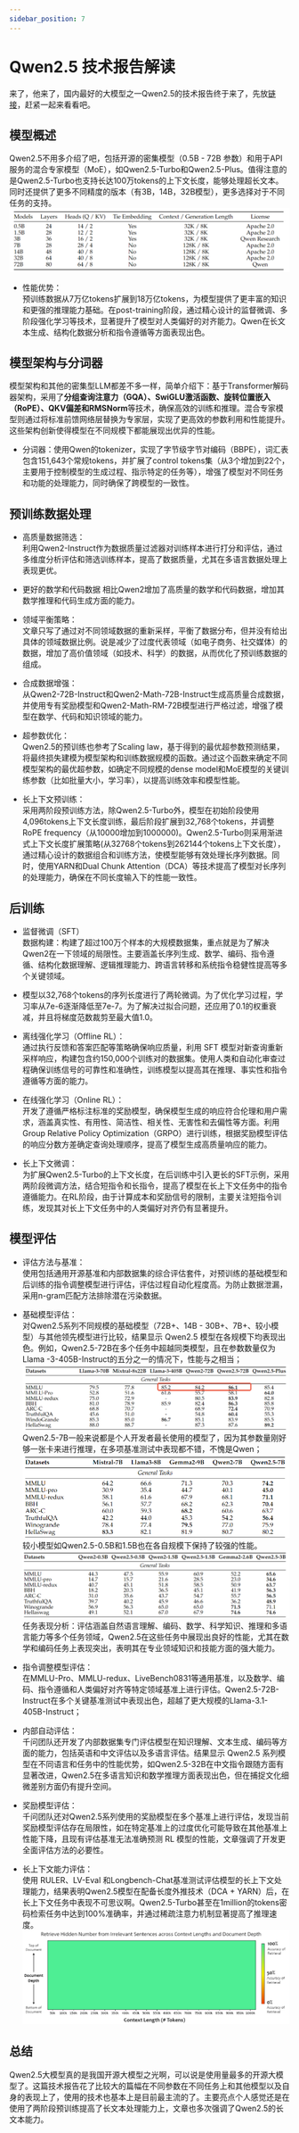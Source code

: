 ```yaml
---
sidebar_position: 7
---
```


# Qwen2.5 技术报告解读
来了，他来了，国内最好的大模型之一Qwen2.5的技术报告终于来了，先放[链接](https://arxiv.org/abs/2412.15115)，赶紧一起来看看吧。

## 模型概述
Qwen2.5不用多介绍了吧，包括开源的密集模型（0.5B - 72B 参数）和用于API服务的混合专家模型（MoE），如Qwen2.5-Turbo和Qwen2.5-Plus。值得注意的是Qwen2.5-Turbo也支持长达100万tokens的上下文长度，能够处理超长文本。同时还提供了更多不同精度的版本（有3B，14B，32B模型），更多选择对于不同任务的支持。
![不同参数版本结构](img/qwen2.5_architechture.png)
- 性能优势：  
预训练数据从7万亿tokens扩展到18万亿tokens，为模型提供了更丰富的知识和更强的推理能力基础。在post-training阶段，通过精心设计的监督微调、多阶段强化学习等技术，显著提升了模型对人类偏好的对齐能力。Qwen在长文本生成、结构化数据分析和指令遵循等方面表现出色。

## 模型架构与分词器
模型架构和其他的密集型LLM都差不多一样，简单介绍下：基于Transformer解码器架构，采用了**分组查询注意力（GQA）、SwiGLU激活函数、旋转位置嵌入（RoPE）、QKV偏差和RMSNorm**等技术，确保高效的训练和推理。混合专家模型则通过将标准前馈网络层替换为专家层，实现了更高效的参数利用和性能提升。这些架构创新使得模型在不同规模下都能展现出优异的性能。
- 分词器：使用Qwen的tokenizer，实现了字节级字节对编码（BBPE），词汇表包含151,643个常规tokens，并扩展了control tokens集（从3个增加到22个，主要用于控制模型的生成过程、指示特定的任务等），增强了模型对不同任务和功能的处理能力，同时确保了跨模型的一致性。

## 预训练数据处理
- 高质量数据筛选：  
利用Qwen2-Instruct作为数据质量过滤器对训练样本进行打分和评估，通过多维度分析评估和筛选训练样本，提高了数据质量，尤其在多语言数据处理上表现更优。
- 更好的数学和代码数据
相比Qwen2增加了高质量的数学和代码数据，增加其数学推理和代码生成方面的能力。
- 领域平衡策略：  
文章只写了通过对不同领域数据的重新采样，平衡了数据分布，但并没有给出具体的领域数据比例。说是减少了过度代表领域（如电子商务、社交媒体）的数据，增加了高价值领域（如技术、科学）的数据，从而优化了预训练数据的组成。
- 合成数据增强：  
从Qwen2-72B-Instruct和Qwen2-Math-72B-Instruct生成高质量合成数据，并使用专有奖励模型和Qwen2-Math-RM-72B模型进行严格过滤，增强了模型在数学、代码和知识领域的能力。
- 超参数优化：  
Qwen2.5的预训练也参考了Scaling law，基于得到的最优超参数预测结果，将最终损失建模为模型架构和训练数据规模的函数。通过这个函数来确定不同模型架构的最优超参数，如确定不同规模的dense model和MoE模型的关键训练参数（比如批量大小，学习率），以提高训练效率和模型性能。

- 长上下文预训练：  
采用两阶段预训练方法，除Qwen2.5-Turbo外，模型在初始阶段使用4,096tokens上下文长度训练，最后阶段扩展到32,768个tokens，并调整RoPE frequency（从10000增加到1000000)。Qwen2.5-Turbo则采用渐进式上下文长度扩展策略(从32768个tokens到262144个tokens上下文长度），通过精心设计的数据组合和训练方法，使模型能够有效处理长序列数据。同时，使用YARN和Dual Chunk Attention（DCA）等技术提高了模型对长序列的处理能力，确保在不同长度输入下的性能一致性。  
## 后训练
- 监督微调（SFT）  
数据构建：构建了超过100万个样本的大规模数据集，重点就是为了解决Qwen2在一下领域的局限性。主要涵盖长序列生成、数学、编码、指令遵循、结构化数据理解、逻辑推理能力、跨语言转移和系统指令稳健性提高等多个关键领域。

- 模型以32,768个tokens的序列长度进行了两轮微调。为了优化学习过程，学习率从7e-6逐渐降低至7e-7。为了解决过拟合问题，还应用了0.1的权重衰减，并且将梯度范数裁剪至最大值1.0。

- 离线强化学习（Offline RL）：  
通过执行反馈和答案匹配等策略确保响应质量，利用 SFT 模型对新查询重新采样响应，构建包含约150,000个训练对的数据集。使用人类和自动化审查过程确保训练信号的可靠性和准确性，训练模型以提高其在推理、事实性和指令遵循等方面的能力。
- 在线强化学习（Online RL）：  
开发了遵循严格标注标准的奖励模型，确保模型生成的响应符合伦理和用户需求，涵盖真实性、有用性、简洁性、相关性、无害性和去偏性等方面。利用 Group Relative Policy Optimization（GRPO）进行训练，根据奖励模型评估的响应分数方差确定查询处理顺序，提高了模型生成高质量响应的能力。
- 长上下文微调：  
为扩展Qwen2.5-Turbo的上下文长度，在后训练中引入更长的SFT示例，采用两阶段微调方法，结合短指令和长指令，提高了模型在长上下文任务中的指令遵循能力。在RL阶段，由于计算成本和奖励信号的限制，主要关注短指令训练，发现其对长上下文任务中的人类偏好对齐仍有显著提升。

## 模型评估
- 评估方法与基准：  
使用包括通用开源基准和内部数据集的综合评估套件，对预训练的基础模型和后训练的指令调整模型进行评估，评估过程自动化程度高。为防止数据泄漏，采用n-gram匹配方法排除潜在污染数据。
- 基础模型评估：  
对Qwen2.5系列不同规模的基础模型（72B+、14B - 30B+、7B+、较小模型）与其他领先模型进行比较，结果显示 Qwen2.5 模型在各规模下均表现出色。例如，Qwen2.5-72B在多个任务中超越同类模型，且在参数数量仅为Llama -3-405B-Instruct的五分之一的情况下，性能与之相当；
![模型对比](img/Qwen2.5-72B.png)
Qwen2.5-7B一般来说都是个人开发者最长使用的模型了，因为其参数量刚好够一张卡来进行推理，在多项基准测试中表现都不错，不愧是Qwen；
![模型对比](img/Qwen2.5-7B.png)
较小模型如Qwen2.5-0.5B和1.5B也在各自规模下保持了较强的性能。
![模型对比](img/Qwen2.5-2.5B.png)
任务表现分析：评估涵盖自然语言理解、编码、数学、科学知识、推理和多语言能力等多个任务领域，Qwen2.5在这些任务中展现出良好的性能，尤其在数学和编码任务上表现突出，表明其在专业领域知识和技能方面的强大能力。
- 指令调整模型评估：  
在MMLU-Pro、MMLU-redux、LiveBench0831等通用基准，以及数学、编码、指令遵循和人类偏好对齐等特定领域基准上进行评估。Qwen2.5-72B-Instruct在多个关键基准测试中表现出色，超越了更大规模的Llama-3.1-405B-Instruct；

- 内部自动评估：  
千问团队还开发了内部数据集专门评估模型在知识理解、文本生成、编码等方面的能力，包括英语和中文评估以及多语言评估。结果显示 Qwen2.5 系列模型在不同语言和任务中的性能优势，如Qwen2.5-32B在中文指令跟随方面有显著改进，Qwen2.5在多语言知识和数学推理方面表现出色，但在捕捉文化细微差别方面仍有提升空间。

- 奖励模型评估：  
千问团队还对Qwen2.5系列使用的奖励模型在多个基准上进行评估，发现当前奖励模型评估存在局限性，如在特定基准上的过度优化可能导致在其他基准上性能下降，且现有评估基准无法准确预测 RL 模型的性能，文章强调了开发更全面评估方法的必要性。
- 长上下文能力评估：  
使用 RULER、LV-Eval 和Longbench-Chat基准测试评估模型的长上下文处理能力，结果表明Qwen2.5模型在配备长度外推技术（DCA + YARN）后，在长上下文任务中表现不可思议啊。Qwen2.5-Turbo甚至在1million的tokens密码检索任务中达到100%准确率，并通过稀疏注意力机制显著提高了推理速度。
![长文本](img/Qwen2.5-longcontext.png)

## 总结
Qwen2.5大模型真的是我国开源大模型之光啊，可以说是使用量最多的开源大模型了。这篇技术报告花了比较大的篇幅在不同参数在不同任务上和其他模型以及自身的表现上了，使用的技术也基本上是目前最主流的了。主要亮点个人感觉还是在使用了两阶段预训练提高了长文本处理能力上，文章也多次强调了Qwen2.5的长文本能力。